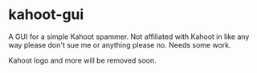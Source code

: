 # kahoot-gui
A GUI for a simple Kahoot spammer. Not affiliated with Kahoot in like any way please don't sue me or anything please no. Needs some work.


Kahoot logo and more will be removed soon.
